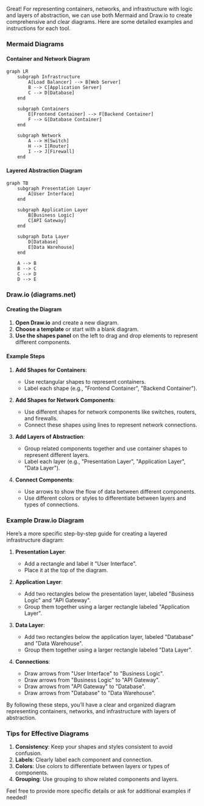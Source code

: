 Great! For representing containers, networks, and infrastructure with logic and layers of abstraction, we can use both Mermaid and Draw.io to create comprehensive and clear diagrams. Here are some detailed examples and instructions for each tool.

### Mermaid Diagrams

#### Container and Network Diagram

```mermaid
graph LR
    subgraph Infrastructure
        A[Load Balancer] --> B[Web Server]
        B --> C[Application Server]
        C --> D[Database]
    end

    subgraph Containers
        E[Frontend Container] --> F[Backend Container]
        F --> G[Database Container]
    end

    subgraph Network
        A --> H[Switch]
        H --> I[Router]
        I --> J[Firewall]
    end
```

#### Layered Abstraction Diagram

```mermaid
graph TB
    subgraph Presentation Layer
        A[User Interface]
    end

    subgraph Application Layer
        B[Business Logic]
        C[API Gateway]
    end

    subgraph Data Layer
        D[Database]
        E[Data Warehouse]
    end

    A --> B
    B --> C
    C --> D
    D --> E
```

### Draw.io (diagrams.net)

#### Creating the Diagram

1. **Open Draw.io** and create a new diagram.
2. **Choose a template** or start with a blank diagram.
3. **Use the shapes panel** on the left to drag and drop elements to represent different components.

#### Example Steps

1. **Add Shapes for Containers**:
   - Use rectangular shapes to represent containers.
   - Label each shape (e.g., "Frontend Container", "Backend Container").

2. **Add Shapes for Network Components**:
   - Use different shapes for network components like switches, routers, and firewalls.
   - Connect these shapes using lines to represent network connections.

3. **Add Layers of Abstraction**:
   - Group related components together and use container shapes to represent different layers.
   - Label each layer (e.g., "Presentation Layer", "Application Layer", "Data Layer").

4. **Connect Components**:
   - Use arrows to show the flow of data between different components.
   - Use different colors or styles to differentiate between layers and types of connections.

### Example Draw.io Diagram

Here’s a more specific step-by-step guide for creating a layered infrastructure diagram:

1. **Presentation Layer**:
   - Add a rectangle and label it "User Interface".
   - Place it at the top of the diagram.

2. **Application Layer**:
   - Add two rectangles below the presentation layer, labeled "Business Logic" and "API Gateway".
   - Group them together using a larger rectangle labeled "Application Layer".

3. **Data Layer**:
   - Add two rectangles below the application layer, labeled "Database" and "Data Warehouse".
   - Group them together using a larger rectangle labeled "Data Layer".

4. **Connections**:
   - Draw arrows from "User Interface" to "Business Logic".
   - Draw arrows from "Business Logic" to "API Gateway".
   - Draw arrows from "API Gateway" to "Database".
   - Draw arrows from "Database" to "Data Warehouse".

By following these steps, you’ll have a clear and organized diagram representing containers, networks, and infrastructure with layers of abstraction.

### Tips for Effective Diagrams

1. **Consistency**: Keep your shapes and styles consistent to avoid confusion.
2. **Labels**: Clearly label each component and connection.
3. **Colors**: Use colors to differentiate between layers or types of components.
4. **Grouping**: Use grouping to show related components and layers.

Feel free to provide more specific details or ask for additional examples if needed!
